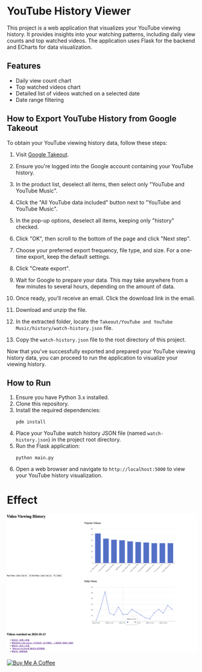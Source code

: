 # YouTube History Viewer

This project is a web application that visualizes your YouTube viewing history. It provides insights into your watching patterns, including daily view counts and top watched videos. The application uses Flask for the backend and ECharts for data visualization.

## Features
- Daily view count chart
- Top watched videos chart
- Detailed list of videos watched on a selected date
- Date range filtering

## How to Export YouTube History from Google Takeout

To obtain your YouTube viewing history data, follow these steps:

1. Visit [Google Takeout](https://takeout.google.com/).

2. Ensure you're logged into the Google account containing your YouTube history.

3. In the product list, deselect all items, then select only "YouTube and YouTube Music".

4. Click the "All YouTube data included" button next to "YouTube and YouTube Music".

5. In the pop-up options, deselect all items, keeping only "history" checked.

6. Click "OK", then scroll to the bottom of the page and click "Next step".

7. Choose your preferred export frequency, file type, and size. For a one-time export, keep the default settings.

8. Click "Create export".

9. Wait for Google to prepare your data. This may take anywhere from a few minutes to several hours, depending on the amount of data.

10. Once ready, you'll receive an email. Click the download link in the email.

11. Download and unzip the file.

12. In the extracted folder, locate the `Takeout/YouTube and YouTube Music/history/watch-history.json` file.

13. Copy the `watch-history.json` file to the root directory of this project.

Now that you've successfully exported and prepared your YouTube viewing history data, you can proceed to run the application to visualize your viewing history.


## How to Run

1. Ensure you have Python 3.x installed.
2. Clone this repository.
3. Install the required dependencies:
   ```
   pdm install
   ```
4. Place your YouTube watch history JSON file (named `watch-history.json`) in the project root directory.
5. Run the Flask application:
   ```
   python main.py
   ```
6. Open a web browser and navigate to `http://localhost:5000` to view your YouTube history visualization.

# Effect

![readme](img/readme.png)

<a href="https://www.buymeacoffee.com/ronething" target="_blank"><img src="https://cdn.buymeacoffee.com/buttons/v2/default-yellow.png" alt="Buy Me A Coffee" style="height: 60px !important;width: 217px !important;" ></a>
